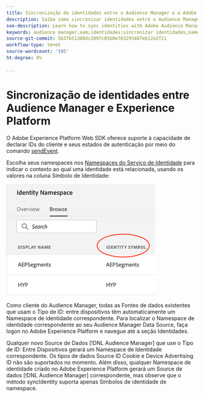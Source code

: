 ```yaml
---
title: Sincronização de identidades entre o Audience Manager e o Adobe Experience Platform usando o SDK da Web da plataforma
description: Saiba como sincronizar identidades entre o Audience Manager e o Adobe Experience Platform usando o SDK da Web da plataforma
seo-description: Learn how to sync identities with Adobe Audience Manager with Experience Platform Web SDK
keywords: audience manager;aam;identidades;sincronizar identidades;namespace;audience manager;aam;identities;sync identities;namespace;
source-git-commit: 5b37b51308dc2097c05b0e763293467eb12a2f21
workflow-type: tm+mt
source-wordcount: '195'
ht-degree: 0%

---
```



# Sincronização de identidades entre Audience Manager e Experience Platform

O Adobe Experience Platform Web SDK oferece suporte à capacidade de declarar IDs do cliente e seus estados de autenticação por meio do comando [sendEvent](./overview.md#syncing-identities).

Escolha seus namespaces nos [Namespaces do Serviço de Identidade](../../identity/../identity-service/features/namespaces.md) para indicar o contexto ao qual uma identidade está relacionada, usando os valores na coluna Símbolo de Identidade:

![Exibição da interface do Namespaces](../assets/identity/edge_namespaceUI_identity-symbol.png)

Como cliente do Audience Manager, todas as Fontes de dados existentes que usam o Tipo de ID: entre dispositivos têm automaticamente um Namespace de identidade correspondente. Para localizar o Namespace de identidade correspondente ao seu Audience Manager Data Source, faça logon no Adobe Experience Platform e navegue até a seção Identidades.

Qualquer novo Source de Dados [!DNL Audience Manager] que use o Tipo de ID: Entre Dispositivos gerará um Namespace de Identidade correspondente. Os tipos de dados Source ID Cookie e Device Advertising ID não são suportados no momento. Além disso, qualquer Namespace de identidade criado no Adobe Experience Platform gerará um Source de dados [!DNL Audience Manager] correspondente, mas observe que o método syncIdentity suporta apenas Símbolos de identidade de namespace.
